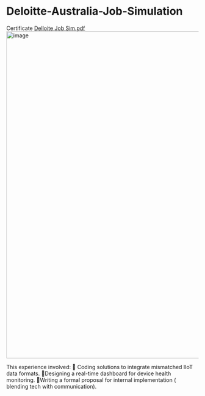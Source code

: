 # Deloitte-Australia-Job-Simulation

Certificate
[Delloite Job Sim.pdf](https://github.com/user-attachments/files/21476373/Delloite.Job.Sim.pdf)
<img width="1214" height="856" alt="image" src="https://github.com/user-attachments/assets/f4020fac-3017-424d-8408-ff1a86479c62" />

This experience involved:
	💠 Coding solutions to integrate mismatched IIoT data formats.
	💠Designing a real-time dashboard for device health monitoring.
	💠Writing a formal proposal for internal implementation ( blending tech with communication).
